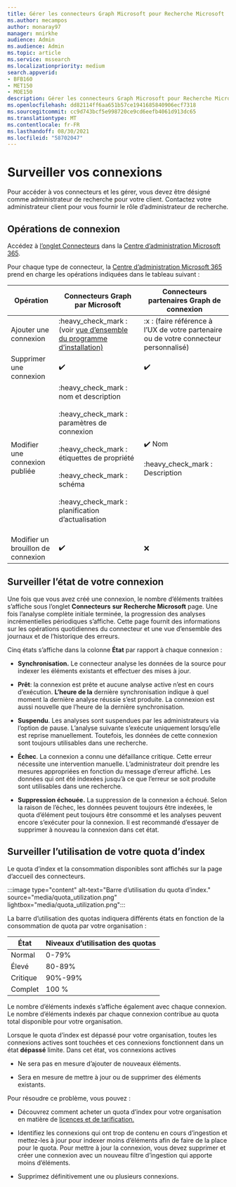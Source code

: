 ```yaml
---
title: Gérer les connecteurs Graph Microsoft pour Recherche Microsoft
ms.author: mecampos
author: monaray97
manager: mnirkhe
audience: Admin
ms.audience: Admin
ms.topic: article
ms.service: mssearch
ms.localizationpriority: medium
search.appverid:
- BFB160
- MET150
- MOE150
description: Gérer les connecteurs Graph Microsoft pour Recherche Microsoft.
ms.openlocfilehash: dd82114ff6aa651b57ce1941685840906ecf7318
ms.sourcegitcommit: cc9d743bcf5e998720ce9cd6eefb4061d913dc65
ms.translationtype: MT
ms.contentlocale: fr-FR
ms.lasthandoff: 08/30/2021
ms.locfileid: "58702047"
---
```

# <a name="monitor-your-connections"></a>Surveiller vos connexions

Pour accéder à vos connecteurs et les gérer, vous devez être désigné comme administrateur de recherche pour votre client. Contactez votre administrateur client pour vous fournir le rôle d’administrateur de recherche.

## <a name="connection-operations"></a>Opérations de connexion

Accédez à [l’onglet Connecteurs](https://admin.microsoft.com/Adminportal/Home#/MicrosoftSearch/Connectors) dans la [Centre d’administration Microsoft 365](https://admin.microsoft.com).

Pour chaque type de connecteur, la [Centre d’administration Microsoft 365](https://admin.microsoft.com) prend en charge les opérations indiquées dans le tableau suivant :

Opération | Connecteurs Graph par Microsoft | Connecteurs partenaires Graph de connexion
--- | --- | ---
Ajouter une connexion | :heavy_check_mark : (voir [vue d’ensemble du programme d’installation)](configure-connector.md) | :x : (faire référence à l’UX de votre partenaire ou de votre connecteur personnalisé)
Supprimer une connexion | :heavy_check_mark: | :heavy_check_mark:
Modifier une connexion publiée | :heavy_check_mark : nom et description<br></br> :heavy_check_mark : paramètres de connexion<br></br> :heavy_check_mark : étiquettes de propriété<br></br> :heavy_check_mark : schéma<br></br> :heavy_check_mark : planification d’actualisation<br></br> | :heavy_check_mark: Nom<br></br> :heavy_check_mark : Description
Modifier un brouillon de connexion | :heavy_check_mark: | :x:

## <a name="monitor-your-connection-state"></a>Surveiller l’état de votre connexion

Une fois que vous avez créé une connexion, le nombre d’éléments traitées s’affiche sous l’onglet **Connecteurs** **sur Recherche Microsoft** page. Une fois l’analyse complète initiale terminée, la progression des analyses incrémentielles périodiques s’affiche. Cette page fournit des informations sur les opérations quotidiennes du connecteur et une vue d’ensemble des journaux et de l’historique des erreurs.

Cinq états s’affiche dans la colonne **État** par rapport à chaque connexion :

* **Synchronisation.** Le connecteur analyse les données de la source pour indexer les éléments existants et effectuer des mises à jour.

* **Prêt**: la connexion est prête et aucune analyse active n’est en cours d’exécution. **L’heure de la** dernière synchronisation indique à quel moment la dernière analyse réussie s’est produite. La connexion est aussi nouvelle que l’heure de la dernière synchronisation.

* **Suspendu**. Les analyses sont suspendues par les administrateurs via l’option de pause. L’analyse suivante s’exécute uniquement lorsqu’elle est reprise manuellement. Toutefois, les données de cette connexion sont toujours utilisables dans une recherche.

* **Échec**. La connexion a connu une défaillance critique. Cette erreur nécessite une intervention manuelle. L’administrateur doit prendre les mesures appropriées en fonction du message d’erreur affiché. Les données qui ont été indexées jusqu’à ce que l’erreur se soit produite sont utilisables dans une recherche.

* **Suppression échouée.** La suppression de la connexion a échoué. Selon la raison de l’échec, les données peuvent toujours être indexées, le quota d’élément peut toujours être consommé et les analyses peuvent encore s’exécuter pour la connexion. Il est recommandé d’essayer de supprimer à nouveau la connexion dans cet état.

## <a name="monitor-your-index-quota-utilization"></a>Surveiller l’utilisation de votre quota d’index

Le quota d’index et la consommation disponibles sont affichés sur la page d’accueil des connecteurs.

:::image type="content" alt-text="Barre d’utilisation du quota d’index." source="media/quota_utilization.png" lightbox="media/quota_utilization.png":::

La barre d’utilisation des quotas indiquera différents états en fonction de la consommation de quota par votre organisation :

État | Niveaux d’utilisation des quotas
--- | --- 
Normal | 0-79%
Élevé | 80-89%
Critique | 90%-99%
Complet | 100 %

Le nombre d’éléments indexés s’affiche également avec chaque connexion. Le nombre d’éléments indexés par chaque connexion contribue au quota total disponible pour votre organisation.

Lorsque le quota d’index est dépassé pour votre organisation, toutes les connexions actives sont touchées et ces connexions fonctionnent dans un état **dépassé** limite. Dans cet état, vos connexions actives  

* Ne sera pas en mesure d’ajouter de nouveaux éléments.

* Sera en mesure de mettre à jour ou de supprimer des éléments existants.

Pour résoudre ce problème, vous pouvez :

* Découvrez comment acheter un quota d’index pour votre organisation en matière de [licences et de tarification.](licensing.md)

* Identifiez les connexions qui ont trop de contenu en cours d’ingestion et mettez-les à jour pour indexer moins d’éléments afin de faire de la place pour le quota. Pour mettre à jour la connexion, vous devez supprimer et créer une connexion avec un nouveau filtre d’ingestion qui apporte moins d’éléments.

* Supprimez définitivement une ou plusieurs connexions.
